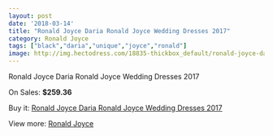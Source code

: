 ```yaml
---
layout: post
date: '2018-03-14'
title: "Ronald Joyce Daria Ronald Joyce Wedding Dresses 2017"
category: Ronald Joyce
tags: ["black","daria","unique","joyce","ronald"]
image: http://img.hectodress.com/18835-thickbox_default/ronald-joyce-daria-ronald-joyce-wedding-dresses-2012.jpg
---
```

Ronald Joyce Daria Ronald Joyce Wedding Dresses 2017

On Sales: **$259.36**
<a href="https://www.hectodress.com/ronald-joyce/8872-ronald-joyce-daria-ronald-joyce-wedding-dresses-2012.html"><amp-img layout="responsive" width="600" height="600" src="//img.hectodress.com/18835-thickbox_default/ronald-joyce-daria-ronald-joyce-wedding-dresses-2012.jpg" alt="Ronald Joyce Daria Ronald Joyce Wedding Dresses 2017 0" /></a>
<a href="https://www.hectodress.com/ronald-joyce/8872-ronald-joyce-daria-ronald-joyce-wedding-dresses-2012.html"><amp-img layout="responsive" width="600" height="600" src="//img.hectodress.com/18837-thickbox_default/ronald-joyce-daria-ronald-joyce-wedding-dresses-2012.jpg" alt="Ronald Joyce Daria Ronald Joyce Wedding Dresses 2017 1" /></a>
<a href="https://www.hectodress.com/ronald-joyce/8872-ronald-joyce-daria-ronald-joyce-wedding-dresses-2012.html"><amp-img layout="responsive" width="600" height="600" src="//img.hectodress.com/18836-thickbox_default/ronald-joyce-daria-ronald-joyce-wedding-dresses-2012.jpg" alt="Ronald Joyce Daria Ronald Joyce Wedding Dresses 2017 2" /></a>

Buy it: [Ronald Joyce Daria Ronald Joyce Wedding Dresses 2017](https://www.hectodress.com/ronald-joyce/8872-ronald-joyce-daria-ronald-joyce-wedding-dresses-2012.html "Ronald Joyce Daria Ronald Joyce Wedding Dresses 2017")

View more: [Ronald Joyce](https://www.hectodress.com/149-ronald-joyce "Ronald Joyce")